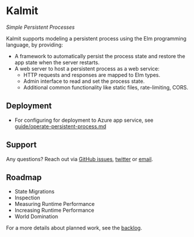 # Kalmit

*Simple Persistent Processes*

Kalmit supports modeling a persistent process using the Elm programming language, by providing:
+ A framework to automatically persist the process state and restore the app state when the server restarts.
+ A web server to host a persistent process as a web service:
  + HTTP requests and responses are mapped to Elm types.
  + Admin interface to read and set the process state.
  + Additional common functionality like static files, rate-limiting, CORS.

## Deployment

+ For configuring for deployment to Azure app service, see [guide/operate-persistent-process.md](./guide/operate-persistent-process.md)

## Support

Any questions? Reach out via [GitHub issues](https://github.com/Viir/Kalmit/issues), [twitter](https://twitter.com/michael_raetzel) or [email](mailto:Michael@michaelrätzel.com).

## Roadmap

+ State Migrations
+ Inspection
+ Measuring Runtime Performance
+ Increasing Runtime Performance
+ World Domination

For a more details about planned work, see the [backlog](./backlog.md).
